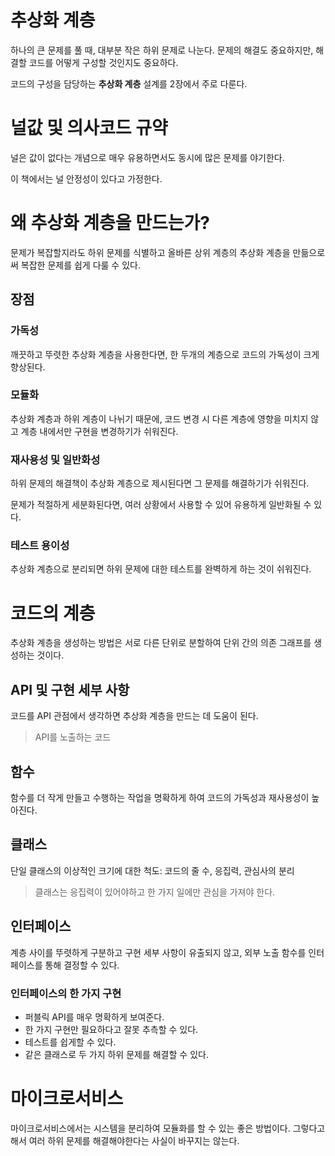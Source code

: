 # 추상화 계층
하나의 큰 문제를 풀 때, 대부분 작은 하위 문제로 나눈다. 문제의 해결도 중요하지만, 해결할 코드를 어떻게 구성할 것인지도 중요하다.

코드의 구성을 담당하는 **추상화 계층** 설계를 2장에서 주로 다룬다.


# 널값 및 의사코드 규약
널은 값이 없다는 개념으로 매우 유용하면서도 동시에 많은 문제를 야기한다.

이 책에서는 널 안정성이 있다고 가정한다.

# 왜 추상화 계층을 만드는가?
문제가 복잡할지라도 하위 문제를 식별하고 올바른 상위 계층의 추상화 계층을 만듦으로써 복잡한 문제를 쉽게 다룰 수 있다.

## 장점

### 가독성
깨끗하고 뚜렷한 추상화 계층을 사용한다면, 한 두개의 계층으로 코드의 가독성이 크게 향상된다.

### 모듈화
추상화 계층과 하위 계층이 나뉘기 때문에, 코드 변경 시 다른 계층에 영향을 미치지 않고 계층 내에서만 구현을 변경하기가 쉬워진다.

### 재사용성 및 일반화성
하위 문제의 해결책이 추상화 계층으로 제시된다면 그 문제를 해결하기가 쉬워진다.

문제가 적절하게 세분화된다면, 여러 상황에서 사용할 수 있어 유용하게 일반화될 수 있다.

### 테스트 용이성
추상화 계층으로 분리되면 하위 문제에 대한 테스트를 완벽하게 하는 것이 쉬워진다.

# 코드의 계층
추상화 계층을 생성하는 방법은 서로 다른 단위로 분할하여 단위 간의 의존 그래프를 생성하는 것이다.

## API 및 구현 세부 사항
코드를 API 관점에서 생각하면 추상화 계층을 만드는 데 도움이 된다.

> API를 노출하는 코드

## 함수
함수를 더 작게 만들고 수행하는 작업을 명확하게 하여 코드의 가독성과 재사용성이 높아진다.

## 클래스
단일 클래스의 이상적인 크기에 대한 척도: 코드의 줄 수, 응집력, 관심사의 분리

> 클래스는 응집력이 있어야하고 한 가지 일에만 관심을 가져야 한다.

## 인터페이스
계층 사이를 뚜렷하게 구분하고 구현 세부 사항이 유출되지 않고, 외부 노출 함수를 인터페이스를 통해 결정할 수 있다.

### 인터페이스의 한 가지 구현

- 퍼블릭 API를 매우 명확하게 보여준다.
- 한 가지 구현만 필요하다고 잘못 추측할 수 있다.
- 테스트를 쉽게할 수 있다.
- 같은 클래스로 두 가지 하위 문제를 해결할 수 있다.


# 마이크로서비스
마이크로서비스에서는 시스템을 분리하여 모듈화를 할 수 있는 좋은 방법이다. 그렇다고해서 여러 하위 문제를 해결해야한다는 사실이 바꾸지는 않는다.
